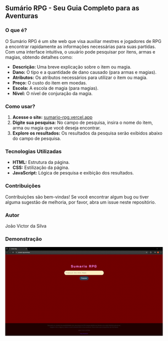 ## Sumário RPG - Seu Guia Completo para as Aventuras

### O que é?
O Sumário RPG é um site web que visa auxiliar mestres e jogadores de RPG a encontrar rapidamente as informações necessárias para suas partidas. Com uma interface intuitiva, o usuário pode pesquisar por itens, armas e magias, obtendo detalhes como:

* **Descrição:** Uma breve explicação sobre o item ou magia.
* **Dano:** O tipo e a quantidade de dano causado (para armas e magias).
* **Atributos:** Os atributos necessários para utilizar o item ou magia.
* **Preço:** O custo do item em moedas.
* **Escola:** A escola de magia (para magias).
* **Nível:** O nível de conjuração da magia.

### Como usar?
1. **Acesse o site:** [sumario-rpg.vercel.app](https://sumario-rpg.vercel.app/)
2. **Digite sua pesquisa:** No campo de pesquisa, insira o nome do item, arma ou magia que você deseja encontrar.
3. **Explore os resultados:** Os resultados da pesquisa serão exibidos abaixo do campo de pesquisa.

### Tecnologias Utilizadas
* **HTML:** Estrutura da página.
* **CSS:** Estilização da página.
* **JavaScript:** Lógica de pesquisa e exibição dos resultados.

### Contribuições
Contribuições são bem-vindas! Se você encontrar algum bug ou tiver alguma sugestão de melhoria, por favor, abra um issue neste repositório.

### Autor
João Victor da Silva

### Demonstração
![Demonstração](https://github.com/Joao-victor-da-silva/SumarioRpg/blob/main/2024-09-08-19-15-46.gif)

